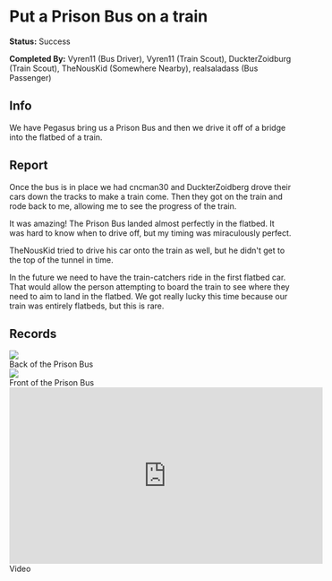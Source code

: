# Put a Prison Bus on a train

**Status:** <span class="status success">Success</span>

**Completed By:** <span>Vyren11</span> (Bus Driver), <span>Vyren11</span> (Train Scout), <span>DuckterZoidburg</span> (Train Scout), <span>TheNousKid</span> (Somewhere Nearby), <span>realsaladass</span> (Bus Passenger)

## Info
We have Pegasus bring us a Prison Bus and then we drive it off of a bridge into the flatbed of a train. 

## Report
Once the bus is in place we had <span>cncman30</span> and <span>DuckterZoidberg</span> drove their cars down the tracks to make a train come. Then they got on the train and rode back to me, allowing me to see the progress of the train. 

It was amazing! The Prison Bus landed almost perfectly in the flatbed. It was hard to know when to drive off, but my timing was miraculously perfect. 

<span>TheNousKid</span> tried to drive his car onto the train as well, but he didn't get to the top of the tunnel in time. 

In the future we need to have the train-catchers ride in the first flatbed car. That would allow the person attempting to board the train to see where they need to aim to land in the flatbed. We got really lucky this time because our train was entirely flatbeds, but this is rare. 

## Records

<div class="img">
  <a target="_blank" href="https://socialclub.rockstargames.com/member/vyren11/games/gtav/snapmatic/mostrecent/photo/HIlWp1v0UUyff42UfJtMPA">
    <img src="https://prod.hosted.cloud.rockstargames.com/ugc/gta5photo/HIlWp1v0UUyff42UfJtMPA_0_0.jpg">
  </a>
  <div class="desc">Back of the Prison Bus</div>
</div>

<div class="img">
  <a target="_blank" href="https://socialclub.rockstargames.com/member/vyren11/games/gtav/snapmatic/mostrecent/photo/5eTRMf4QoESjPArwOoIG3A">
    <img src="https://prod.hosted.cloud.rockstargames.com/ugc/gta5photo/5eTRMf4QoESjPArwOoIG3A_0_0.jpg">
  </a>
  <div class="desc">Front of the Prison Bus</div>
</div>

<div class="img">
<iframe width="560" height="315" src="https://www.youtube.com/embed/THJwrx79tPk" frameborder="0" allowfullscreen></iframe>
  <div class="desc">Video</div>
</div>

